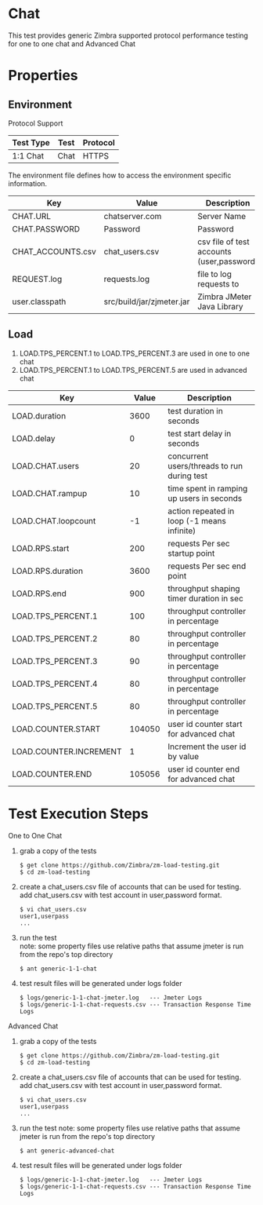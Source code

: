 # Chat

This test provides generic Zimbra supported protocol performance testing for one to one chat and Advanced Chat

# Properties

## Environment

Protocol Support

|Test Type|Test    |Protocol|
|---------|--------|--------|
|1:1 Chat |Chat    |HTTPS   |

The environment file defines how to access the environment specific information.

|Key                    |Value          |Description                         |
|-----------------------|---------------|------------------------------------|
|CHAT.URL               |chatserver.com |Server Name   			     |
|CHAT.PASSWORD          |Password       |Password      			     |
|CHAT_ACCOUNTS.csv      |chat_users.csv |csv file of test accounts (user,password)|
|REQUEST.log            |requests.log   |file to log requests to   	     |
|user.classpath         |src/build/jar/zjmeter.jar|Zimbra JMeter Java Library|

## Load

1. LOAD.TPS_PERCENT.1 to LOAD.TPS_PERCENT.3 are used in one to one chat
2. LOAD.TPS_PERCENT.1 to LOAD.TPS_PERCENT.5 are used in advanced chat

|Key                           |Value|Description                                 |
|------------------------------|-----|--------------------------------------------|
|LOAD.duration                 |3600 |test duration in seconds                    |
|LOAD.delay                    |0    |test start delay in seconds                 |
|LOAD.CHAT.users               |20   |concurrent users/threads to run during test |
|LOAD.CHAT.rampup              |10   |time spent in ramping up users in seconds   |
|LOAD.CHAT.loopcount           |-1   |action repeated in loop (-1 means infinite) |
|LOAD.RPS.start                |200  |requests Per sec startup point              |
|LOAD.RPS.duration             |3600 |requests Per sec end point	          |
|LOAD.RPS.end                  |900  |throughput shaping timer duration in sec    |
|LOAD.TPS_PERCENT.1            |100  |throughput controller in percentage         |
|LOAD.TPS_PERCENT.2            |80   |throughput controller in percentage         |
|LOAD.TPS_PERCENT.3            |90   |throughput controller in percentage         |
|LOAD.TPS_PERCENT.4            |80   |throughput controller in percentage         |
|LOAD.TPS_PERCENT.5            |80   |throughput controller in percentage         |
|LOAD.COUNTER.START            |104050|user id counter start for advanced chat    |
|LOAD.COUNTER.INCREMENT        |1     |Increment the user id by value             |
|LOAD.COUNTER.END              |105056|user id counter end for advanced chat      |


# Test Execution Steps

One to One Chat

1. grab a copy of the tests

   ```
   $ get clone https://github.com/Zimbra/zm-load-testing.git 
   $ cd zm-load-testing
   ```

2. create a chat_users.csv file of accounts that can be used for testing.
   add chat_users.csv with test account in user,password format.

   ``` 
   $ vi chat_users.csv
   user1,userpass
   ...
   ```

3. run the test  
   note: some property files use relative paths that assume jmeter is run from the repo's top directory

   ```
   $ ant generic-1-1-chat
   ```
 
4. test result files will be generated under logs folder

   ```
   $ logs/generic-1-1-chat-jmeter.log   --- Jmeter Logs
   $ logs/generic-1-1-chat-requests.csv	--- Transaction Response Time Logs
   ```

Advanced Chat

1. grab a copy of the tests

   ```
   $ get clone https://github.com/Zimbra/zm-load-testing.git
   $ cd zm-load-testing
   ```

2. create a chat_users.csv file of accounts that can be used for testing.
   add chat_users.csv with test account in user,password format.

   ```
   $ vi chat_users.csv
   user1,userpass
   ...
   ```

3. run the test
   note: some property files use relative paths that assume jmeter is run from the repo's top directory

   ```
   $ ant generic-advanced-chat
   ```
 
4. test result files will be generated under logs folder

   ```
   $ logs/generic-1-1-chat-jmeter.log   --- Jmeter Logs
   $ logs/generic-1-1-chat-requests.csv --- Transaction Response Time Logs
   ```
